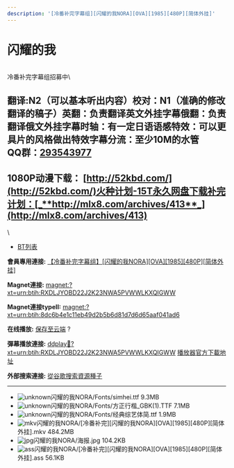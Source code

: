 ```yaml
---
description: '[冷番补完字幕组][闪耀的我NORA][OVA][1985][480P][简体外挂]'
---
```


# 闪耀的我



<figure><img src="https://s2.ax1x.com/2019/07/26/eudmQI.jpg" alt=""><figcaption></figcaption></figure>



冷番补完字幕组招募中\



## &#x20;

翻译:N2（可以基本听出内容）**校对：N1（准确的修改翻译的稿子）英翻：负责翻译英文外挂字幕俄翻：负责翻译俄文外挂字幕时轴：有一定日语语感特效：可以更具片的风格做出特效字幕分流：至少10M的水管**\
**QQ群：**[**293543977**](https://jq.qq.com/?_wv=1027\&k=46bJVff)&#x20;
---------------------------------------------------------------------

## &#x20;

&#x20;

## &#x20;

## 1080P动漫下载： [http://52kbd.com/](http://52kbd.com/)火种计划-15T永久网盘下载补完计划：[_**http://mlx8.com/archives/413**_](http://mlx8.com/archives/413)

\


* [BT列表](https://share.dmhy.org/topics/view/521209_NORA_OVA_1985_480P.html#tabs-1)

**會員專用連接:** [【冷番补完字幕组】\[闪耀的我NORA\]\[OVA\]\[1985\]\[480P\]\[简体外挂\]](https://dl.dmhy.org/2019/07/27/8dc6b4e1c11eb49d2b5b6d81d7d6d65aaf041ad6.torrent)

**Magnet連接:** [magnet:?xt=urn:btih:RXDLJYOBD22J2K23NWA5PVWWLKXQIGWW](https://magnet/?xt=urn:btih:RXDLJYOBD22J2K23NWA5PVWWLKXQIGWW\&dn=\&tr=http%3A%2F%2F104.238.198.186%3A8000%2Fannounce\&tr=udp%3A%2F%2F104.238.198.186%3A8000%2Fannounce\&tr=http%3A%2F%2Ftracker.openbittorrent.com%3A80%2Fannounce\&tr=udp%3A%2F%2Ftracker3.itzmx.com%3A6961%2Fannounce\&tr=http%3A%2F%2Ftracker4.itzmx.com%3A2710%2Fannounce\&tr=http%3A%2F%2Ftracker.publicbt.com%3A80%2Fannounce\&tr=http%3A%2F%2Ftracker.prq.to%2Fannounce\&tr=http%3A%2F%2Fopen.acgtracker.com%3A1096%2Fannounce\&tr=https%3A%2F%2Ft-115.rhcloud.com%2Fonly_for_ylbud\&tr=http%3A%2F%2Ftracker1.itzmx.com%3A8080%2Fannounce\&tr=http%3A%2F%2Ftracker2.itzmx.com%3A6961%2Fannounce\&tr=udp%3A%2F%2Ftracker1.itzmx.com%3A8080%2Fannounce\&tr=udp%3A%2F%2Ftracker2.itzmx.com%3A6961%2Fannounce\&tr=udp%3A%2F%2Ftracker3.itzmx.com%3A6961%2Fannounce\&tr=udp%3A%2F%2Ftracker4.itzmx.com%3A2710%2Fannounce\&tr=http%3A%2F%2F121.14.98.151%3A9090%2Fannounce)

**Magnet連接typeII:** [magnet:?xt=urn:btih:8dc6b4e1c11eb49d2b5b6d81d7d6d65aaf041ad6](https://magnet/?xt=urn:btih:8dc6b4e1c11eb49d2b5b6d81d7d6d65aaf041ad6)

**在线播放:** [保存至云端](https://mypikpak.com/drive/url-checker?url=magnet:?xt=urn:btih:8dc6b4e1c11eb49d2b5b6d81d7d6d65aaf041ad6) ?

**彈幕播放連接:** [ddplay:magnet:?xt=urn:btih:RXDLJYOBD22J2K23NWA5PVWWLKXQIGWW](ddplay:magnet:?xt=urn:btih:RXDLJYOBD22J2K23NWA5PVWWLKXQIGWW\&dn=\&tr=http%3A%2F%2F104.238.198.186%3A8000%2Fannounce\&tr=udp%3A%2F%2F104.238.198.186%3A8000%2Fannounce\&tr=http%3A%2F%2Ftracker.openbittorrent.com%3A80%2Fannounce\&tr=udp%3A%2F%2Ftracker3.itzmx.com%3A6961%2Fannounce\&tr=http%3A%2F%2Ftracker4.itzmx.com%3A2710%2Fannounce\&tr=http%3A%2F%2Ftracker.publicbt.com%3A80%2Fannounce\&tr=http%3A%2F%2Ftracker.prq.to%2Fannounce\&tr=http%3A%2F%2Fopen.acgtracker.com%3A1096%2Fannounce\&tr=https%3A%2F%2Ft-115.rhcloud.com%2Fonly_for_ylbud\&tr=http%3A%2F%2Ftracker1.itzmx.com%3A8080%2Fannounce\&tr=http%3A%2F%2Ftracker2.itzmx.com%3A6961%2Fannounce\&tr=udp%3A%2F%2Ftracker1.itzmx.com%3A8080%2Fannounce\&tr=udp%3A%2F%2Ftracker2.itzmx.com%3A6961%2Fannounce\&tr=udp%3A%2F%2Ftracker3.itzmx.com%3A6961%2Fannounce\&tr=udp%3A%2F%2Ftracker4.itzmx.com%3A2710%2Fannounce\&tr=http%3A%2F%2F121.14.98.151%3A9090%2Fannounce) [播放器官方下載地址](http://www.dandanplay.com/?from=dmhy)

**外部搜索連接:** [從谷歌搜索資源種子](https://www.google.com/search?oe=utf-8\&q=8dc6b4e1c11eb49d2b5b6d81d7d6d65aaf041ad6)

***

* ![unknown](https://share.dmhy.org/images/icon/unknown.gif)闪耀的我NORA/Fonts/simhei.ttf 9.3MB
* ![unknown](https://share.dmhy.org/images/icon/unknown.gif)闪耀的我NORA/Fonts/方正行楷\_GBK(1).TTF 7.1MB
* ![unknown](https://share.dmhy.org/images/icon/unknown.gif)闪耀的我NORA/Fonts/经典综艺体简.ttf 1.9MB
* ![mkv](https://share.dmhy.org/images/icon/mkv.gif)闪耀的我NORA/\[冷番补完]\[闪耀的我NORA]\[OVA]\[1985]\[480P]\[简体外挂].mkv 484.2MB
* ![jpg](https://share.dmhy.org/images/icon/jpg.gif)闪耀的我NORA/海报.jpg 104.2KB
* ![ass](https://share.dmhy.org/images/icon/ass.gif)闪耀的我NORA/\[冷番补完]\[闪耀的我NORA]\[OVA]\[1985]\[480P]\[简体外挂].ass 56.1KB
